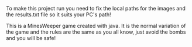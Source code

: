 To make this project run you need to fix the local paths for the images and the results.txt file so it suits your PC's path!

This is a MinesWeeper game created with java.
It is the normal variation of the game and the rules are the same as you all know, just avoid the bombs and you will be safe!

